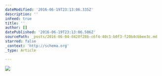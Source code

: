 ```yaml
---
dateModified: '2016-06-19T23:13:06.335Z'
description: ''
inFeed: true
title: ''
author: []
datePublished: '2016-06-19T23:13:06.586Z'
sourcePath: _posts/2016-06-04-d420f28b-c6f4-40c1-b0f3-f20b4cbbee3c.md
starred: false
_context: 'http://schema.org'
_type: Article

---
```

![](https://the-grid-user-content.s3-us-west-2.amazonaws.com/4992c5ce-55c3-4e48-a5ce-9ea9e2caa085.jpg)